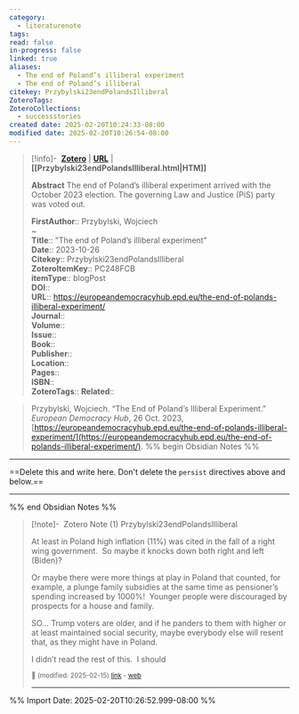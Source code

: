 ```yaml
---
category:
  - literaturenote
tags: 
read: false
in-progress: false
linked: true
aliases:
  - The end of Poland’s illiberal experiment
  - The end of Poland’s illiberal
citekey: Przybylski23endPolandsIlliberal
ZoteroTags: 
ZoteroCollections:
  - successstories
created date: 2025-02-20T10:24:33-08:00
modified date: 2025-02-20T10:26:54-08:00
---
```


> [!info]- &nbsp;[**Zotero**](zotero://select/library/items/PC248FCB)   | [**URL**](https://europeandemocracyhub.epd.eu/the-end-of-polands-illiberal-experiment/) | **[[Przybylski23endPolandsIlliberal.html|HTM]]**
>
> 
> **Abstract**
> The end of Poland’s illiberal experiment arrived with the October 2023 election. The governing Law and Justice (PiS) party was voted out.
> 
> 
> **FirstAuthor**:: Przybylski, Wojciech  
~    
> **Title**:: "The end of Poland’s illiberal experiment"  
> **Date**:: 2023-10-26  
> **Citekey**:: Przybylski23endPolandsIlliberal  
> **ZoteroItemKey**:: PC248FCB  
> **itemType**:: blogPost  
> **DOI**::   
> **URL**:: https://europeandemocracyhub.epd.eu/the-end-of-polands-illiberal-experiment/  
> **Journal**::   
> **Volume**::   
> **Issue**::   
> **Book**::   
> **Publisher**::   
> **Location**::    
> **Pages**::   
> **ISBN**::   
> **ZoteroTags**:: 
> **Related**:: 

> Przybylski, Wojciech. “The End of Poland’s Illiberal Experiment.” _European Democracy Hub_, 26 Oct. 2023, [https://europeandemocracyhub.epd.eu/the-end-of-polands-illiberal-experiment/](https://europeandemocracyhub.epd.eu/the-end-of-polands-illiberal-experiment/).
%% begin Obsidian Notes %%
___
==Delete this and write here.  Don't delete the `persist` directives above and below.==
___
%% end Obsidian Notes %%

> [!note]- &nbsp;Zotero Note (1)
> Przybylski23endPolandsIlliberal
> 
> At least in Poland high inflation (11%) was cited in the fall of a right wing government.  So maybe it knocks down both right and left (Biden)?  
> 
> Or maybe there were more things at play in Poland that counted, for example, a plunge family subsidies at the same time as pensioner’s spending increased by 1000%!  Younger people were discouraged by prospects for a house and family.
> 
> SO… Trump voters are older, and if he panders to them with higher or at least maintained social security, maybe everybody else will resent that, as they might have in Poland.
> 
> I didn’t read the rest of this.  I should
> 
> <small>📝️ (modified: 2025-02-15) [link](zotero://select/library/items/SD37ZCFT) - [web](http://zotero.org/users/60638/items/SD37ZCFT)</small>
>  
> ---



%% Import Date: 2025-02-20T10:26:52.999-08:00 %%
